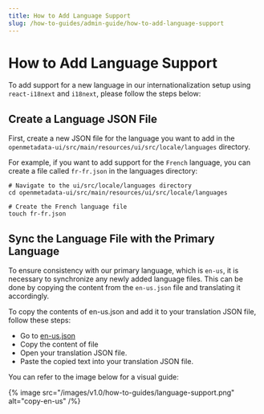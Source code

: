 ```yaml
---
title: How to Add Language Support
slug: /how-to-guides/admin-guide/how-to-add-language-support
---
```


# How to Add Language Support

To add support for a new language in our internationalization setup using `react-i18next` and `i18next`, please follow the steps below:

## Create a Language JSON File

First, create a new JSON file for the language you want to add in the `openmetadata-ui/src/main/resources/ui/src/locale/languages` directory.

For example, if you want to add support for the `French` language, you can create a file called `fr-fr.json` in the languages directory:

```shell
# Navigate to the ui/src/locale/languages directory
cd openmetadata-ui/src/main/resources/ui/src/locale/languages

# Create the French language file
touch fr-fr.json

```

## Sync the Language File with the Primary Language

To ensure consistency with our primary language, which is `en-us`, it is necessary to synchronize any newly added language files. This can be done by copying the content from the `en-us.json` file and translating it accordingly.

To copy the contents of en-us.json and add it to your translation JSON file, follow these steps:

- Go to [en-us.json](https://github.com/open-metadata/OpenMetadata/blob/main/openmetadata-ui/src/main/resources/ui/src/locale/languages/en-us.json)
- Copy the content of file
- Open your translation JSON file.
- Paste the copied text into your translation JSON file.

You can refer to the image below for a visual guide:

{% image
src="/images/v1.0/how-to-guides/language-support.png"
alt="copy-en-us"
/%}

